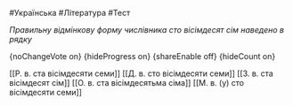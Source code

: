 #Українська #Література #Тест

*Правильну відмінкову форму числівника сто вісімдесят сім наведено в рядку*

{noChangeVote on}
{hideProgress on}
{shareEnable off}
{hideCount on}

[[Р. в. ста вісімдесяти семи]]
[[Д. в. сто вісімдесяти семи]]
[[З. в. ста вісімдесят сім]]
[[О. в. ста вісімдесятьма сіма]]
[[М. в. (у) сто вісімдесяти семи]]

